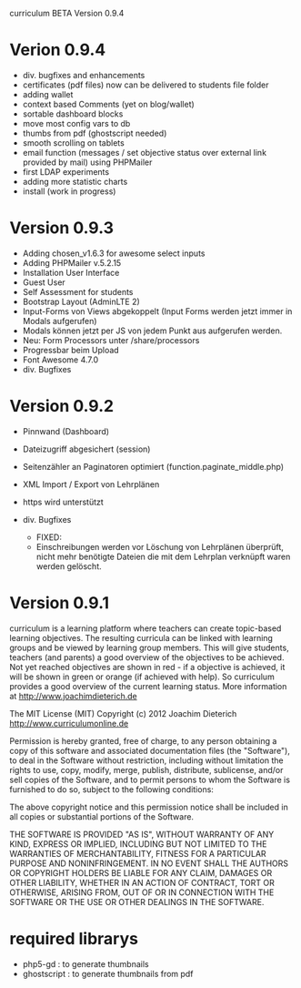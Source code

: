 curriculum BETA Version 0.9.4

Verion 0.9.4
=================
- div. bugfixes and enhancements
- certificates (pdf files) now can be delivered to students file folder
- adding wallet
- context based Comments (yet on blog/wallet) 
- sortable dashboard blocks
- move most config vars to db
- thumbs from pdf (ghostscript needed)
- smooth scrolling on tablets
- email function (messages / set objective status over external link provided by mail) using PHPMailer
- first LDAP experiments
- adding more statistic charts
- install (work in progress)


Version 0.9.3
=================
- Adding chosen_v1.6.3 for awesome select inputs
- Adding PHPMailer v.5.2.15
- Installation User Interface
- Guest User
- Self Assessment for students
- Bootstrap Layout (AdminLTE 2)
- Input-Forms von Views abgekoppelt (Input Forms werden jetzt immer in Modals aufgerufen)
- Modals können jetzt per JS von jedem Punkt aus aufgerufen werden.
- Neu: Form Processors unter /share/processors
- Progressbar beim Upload
- Font Awesome 4.7.0
- div. Bugfixes
    
Version 0.9.2
=================
- Pinnwand (Dashboard) 
- Dateizugriff abgesichert (session)
- Seitenzähler an Paginatoren optimiert (function.paginate_middle.php)
- XML Import / Export von Lehrplänen
- https wird unterstützt

- div. Bugfixes
    - FIXED: 
    - Einschreibungen werden vor Löschung von Lehrplänen überprüft, nicht mehr benötigte Dateien die mit dem Lehrplan verknüpft waren werden gelöscht.

Version 0.9.1
=================

curriculum is a learning platform where teachers can create topic-based learning objectives.
The resulting curricula can be linked with learning groups and be viewed by learning group members. 
This will give students, teachers (and parents) a good overview of the objectives to be achieved. 
Not yet reached objectives are shown in red - if a objective is achieved, it will be shown in green or orange (if achieved with help). 
So curriculum provides a good overview of the current learning status. 
More information at http://www.joachimdieterich.de



The MIT License (MIT)
Copyright (c) 2012 Joachim Dieterich http://www.curriculumonline.de

Permission is hereby granted, free of charge, to any person obtaining a copy of this software and associated documentation files (the "Software"), 
to deal in the Software without restriction, including without limitation the rights to use, copy, modify, merge, publish, distribute, sublicense, 
and/or sell copies of the Software, and to permit persons to whom the Software is furnished to do so, subject to the following conditions:

The above copyright notice and this permission notice shall be included in all copies or substantial portions of the Software.

THE SOFTWARE IS PROVIDED "AS IS", WITHOUT WARRANTY OF ANY KIND, EXPRESS OR IMPLIED, INCLUDING BUT NOT LIMITED TO THE WARRANTIES OF 
MERCHANTABILITY, FITNESS FOR A PARTICULAR PURPOSE AND NONINFRINGEMENT. IN NO EVENT SHALL THE AUTHORS OR COPYRIGHT HOLDERS BE LIABLE FOR ANY CLAIM, 
DAMAGES OR OTHER LIABILITY, WHETHER IN AN ACTION OF CONTRACT, TORT OR OTHERWISE, ARISING FROM, OUT OF OR IN CONNECTION WITH THE SOFTWARE OR 
THE USE OR OTHER DEALINGS IN THE SOFTWARE.

required librarys
=================
- php5-gd       : to generate thumbnails
- ghostscript   : to generate thumbnails from pdf